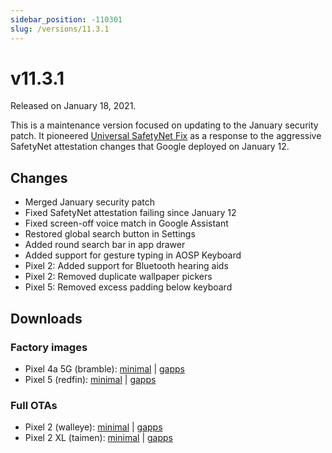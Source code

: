 ```yaml
---
sidebar_position: -110301
slug: /versions/11.3.1
---
```


# v11.3.1

Released on January 18, 2021.

This is a maintenance version focused on updating to the January security patch. It pioneered [Universal SafetyNet Fix](https://github.com/kdrag0n/universal-safetynet-fix) as a response to the aggressive SafetyNet attestation changes that Google deployed on January 12.

## Changes

- Merged January security patch
- Fixed SafetyNet attestation failing since January 12
- Fixed screen-off voice match in Google Assistant
- Restored global search button in Settings
- Added round search bar in app drawer
- Added support for gesture typing in AOSP Keyboard
- Pixel 2: Added support for Bluetooth hearing aids
- Pixel 2: Removed duplicate wallpaper pickers
- Pixel 5: Removed excess padding below keyboard

## Downloads

### Factory images

- Pixel 4a 5G (bramble): [minimal](https://github.com/ProtonAOSP/android_device_google_redbull/releases/download/v11.3.1/proton-aosp_bramble_11.3.1.zip) | [gapps](https://github.com/ProtonAOSP/android_device_google_redbull/releases/download/v11.3.1/proton-aosp_bramble_11.3.1-gapps.zip)
- Pixel 5 (redfin): [minimal](https://github.com/ProtonAOSP/android_device_google_redbull/releases/download/v11.3.1/proton-aosp_redfin_11.3.1.zip) | [gapps](https://github.com/ProtonAOSP/android_device_google_redbull/releases/download/v11.3.1/proton-aosp_redfin_11.3.1-gapps.zip)

### Full OTAs

- Pixel 2 (walleye): [minimal](https://github.com/ProtonAOSP/android_device_google_wahoo/releases/download/v11.3.1/proton-aosp_walleye_11.3.1.zip) | [gapps](https://github.com/ProtonAOSP/android_device_google_wahoo/releases/download/v11.3.1/proton-aosp_walleye_11.3.1-gapps.zip)
- Pixel 2 XL (taimen): [minimal](https://github.com/ProtonAOSP/android_device_google_wahoo/releases/download/v11.3.1/proton-aosp_taimen_11.3.1.zip) | [gapps](https://github.com/ProtonAOSP/android_device_google_wahoo/releases/download/v11.3.1/proton-aosp_taimen_11.3.1-gapps.zip)
